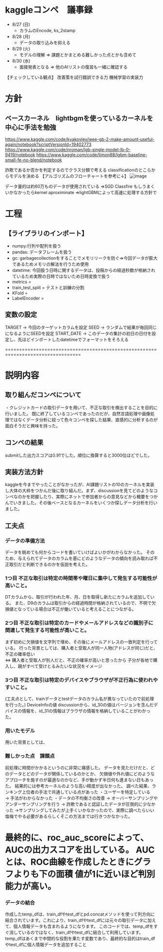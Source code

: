 # kaggleコンペ　議事録
- 8/27 (日)
  - カラムのEncode, ks_2stamp
- 8/28 (月)
  - データの取り込みを抑える
- 8/29 (火)
  - モデルの理解 ⇒ 課題とかまとめる難しかった点とかも含めて  
- 8/30 (水)
  - 面接発表となる ⇒ 他のAIリストの復習も一緒に確認する 

【チェックしている観点】
改善策を試行錯誤できる力
機械学習の実装力

# 方針
## ベースカーネル　lightbgmを使っているカーネルを中心に手法を勉強
https://www.kaggle.com/code/kyakovlev/ieee-gb-2-make-amount-useful-again/notebook?scriptVersionId=19402773  
https://www.kaggle.com/code/nroman/lgb-single-model-lb-0-9419/notebook
https://www.kaggle.com/code/timon88/lgbm-baseline-small-fe-no-blend/notebook

詐欺であるか否かを判定するのでクラス分類で考える
classificationのとこらからモデルを決める
【アルゴリズムのフローチャートを参考に↓】
![image](https://github.com/Yuma-Tsukakoshi/CrossViT-Summary-/assets/107422037/2d575e66-43d5-4540-a748-079d618651ab)

データ量的は約60万ものデータが使用されている
⇒SGD Classfire もしうまくいかなかったらkernel aproximinate
⇒lightGBMによって高速に処理する方針で

# 工程
## 【ライブラリのインポート】
- numpy:行列や配列を扱う  
- pandas: データフレームを扱う  
- gc: garbagecollectionをすることでメモリリークを防ぐ⇒今回データが膨大であるためメモリの解法を行うため使用
- datetime: 今回扱う日時に関するデータは、投稿からの経過秒数が格納されているため実際の日時ではないため日時変換で扱う
　　
- metrics = 
- train_test_split = テストと訓練の分割
- KFold = 
- LabelEncoder =

## 変数の設定
TARGET → 今回のターゲットカラムを設定
SEED → ランダムで結果が毎回同じになるようにSEEDを設定
START_DATE → このデータの集計の初日の日付を設定し、先ほどインポートしたdatetimeでフォーマットをそろえる

=================================================================================

# 説明内容
## 取り組んだコンペについて
・クレジットカードの取引データを用いて、不正な取引を検出することを目的に行いました。
既に終了しているコンペであったのだが、自然言語処理や画像処理ではなくデータ分析に絞って色々コンペを探した結果、直感的に分析するのが面白そうだと興味を持った。

## コンペの結果
submitした出力スコアは0.91でした。順位に換算すると3000位ほどでした。

## 実装方法方針
kaggleを今までやったことがなかったが、AI課題リストの10のカーネルを実装し大体の大枠をつかんだ後に取り組んだ。まず、discussionを見てどのようなコンペなのかを把握したり、実際にネットで参加者からの意見などから概要をつかんでいきました。その後ベースとなるカーネルをいくつか探しデータ分析を行いました。

## 工夫点
### データの準備方法
データを眺めても何からコードを書いていけばよいかがわからなかった。
そのため、与えられてデータのカラムを基にどのようなデータの傾向を読み取れば不正取引だと判断できるのかを仮説を考えた。

### 1つ目 不正な取引は特定の時間帯や曜日に集中して発生する可能性が高いこと。
DTカラムから、取引が行われた年、月、日を取得し新たにカラムを追加している。
また、D9のカラムは取引からの経過時間が格納されているので、不明で欠損値となっている場合は不正が働いていると考えることにつながる。

### 2つ目 不正な取引は特定のカードやメールアドレスなどの識別子に関連して発生する可能性が高いこと。
まず初めに欠損値を文字列で埋め、その後にメールアドレスの一致判定を行っている。
行った背景としては、購入者と受取人が同一人物(アドレスが同じ)だと、不正の確率低い   
⇔ 購入者と受取人が別人だと、不正の確率が高いと思ったから
子分が各地で購入し、親がすべて受けとるみたいな状況をイメージ

### 3つ目 不正な取引は特定のデバイスやブラウザが不正行為に使われやすいこと。
(工夫点として、trainデータとtestデータのカラム名が異なっていたので前処理を行った。)
DeviceInfoの値
discussionから、id_30の値はバージョンを含んだデバイスの情報を、id_31の情報はブラウザの情報を格納していることがわかった。

### 用いたモデル

用いた背景としては、

### 難しかった点　課題点
前処理に時間がかかるというのに非常に痛感した。
データを見ただけだと、どのデータとどのデータが関係しているのかとか、
欠損値や外れ値にどのようなアプローチを施すのが最適なのかなど、手が動かず半日何も進まない日もあった。
結果的には参考カーネルのような高い精度が出なかった。
調べた結果、ランキング上位者の手法で共通している点があった
・ユーザーを特定している　→ 手法がわからなかった
・データの不均衡さの改善
→ オーバーサンプリングやアンダーサンプリングを行う
→ 詐欺であると認証したデータが圧倒的に少なかった
→サンプリングしてみたが上手くいかなかったので、実際に調べたらいい塩梅でやる必要があるらしくそこの方法までは行きつかなかった。

最終的に、roc_auc_scoreによって、AUCの出力スコアを出している。
AUCとは、ROC曲線を作成したときにグラフよりも下の面積
値が1に近いほど判別能力が高い。
=========================================================================
### データの結合
作成したtemp_dfは、train_dfやtest_dfとpd.concatメソッドを使って列方向に結合されています。これにより、train_dfやtest_dfには元々の取引データに加えて、個人情報データも含まれるようになります。
このコードでは、temp_dfをすぐ消しているのではなく、train_dfやtest_dfに結合して利用しています。temp_dfはあくまで中間的な役割を果たす変数であり、最終的な目的はtrain_dfやtest_dfに個人情報データを追加すること
